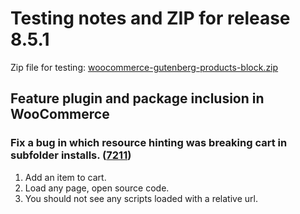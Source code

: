# Testing notes and ZIP for release 8.5.1

Zip file for testing: [woocommerce-gutenberg-products-block.zip](https://github.com/woocommerce/woocommerce-blocks/files/9633294/woocommerce-gutenberg-products-block.zip)

## Feature plugin and package inclusion in WooCommerce

### Fix a bug in which resource hinting was breaking cart in subfolder installs. ([7211](https://github.com/woocommerce/woocommerce-blocks/pull/7211))


1. Add an item to cart.
2. Load any page, open source code.
3. You should not see any scripts loaded with a relative url.

